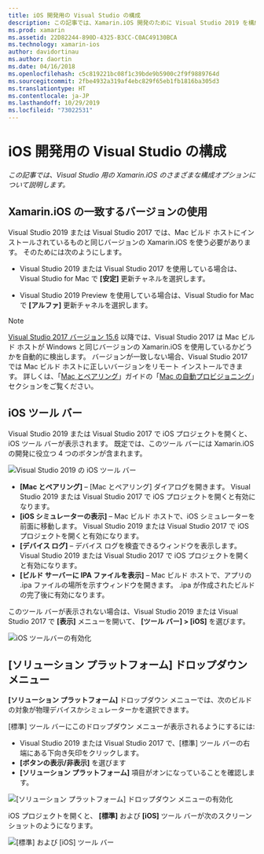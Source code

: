 ```yaml
---
title: iOS 開発用の Visual Studio の構成
description: この記事では、Xamarin.iOS 開発のために Visual Studio 2019 を構成する方法について説明しています。 具体的には、インストールしたバージョンの Xamarin.iOS、iOS ツールバー、[ソリューション プラットフォーム] ドロップダウン メニューを構成する方法について説明しています。
ms.prod: xamarin
ms.assetid: 22D82244-890D-4325-B3CC-C0AC49130BCA
ms.technology: xamarin-ios
author: davidortinau
ms.author: daortin
ms.date: 04/16/2018
ms.openlocfilehash: c5c819221bc08f1c39bde9b5900c2f9f9889764d
ms.sourcegitcommit: 2fbe4932a319af4ebc829f65eb1fb1816ba305d3
ms.translationtype: HT
ms.contentlocale: ja-JP
ms.lasthandoff: 10/29/2019
ms.locfileid: "73022531"
---
```

# <a name="configuring-visual-studio-for-ios-development"></a>iOS 開発用の Visual Studio の構成

_この記事では、Visual Studio 用の Xamarin.iOS のさまざまな構成オプションについて説明します。_

## <a name="using-matching-xamarinios-versions"></a>Xamarin.iOS の一致するバージョンの使用

Visual Studio 2019 または Visual Studio 2017 では、Mac ビルド ホストにインストールされているものと同じバージョンの Xamarin.iOS を使う必要があります。 そのためには次のようにします。

- Visual Studio 2019 または Visual Studio 2017 を使用している場合は、Visual Studio for Mac で **[安定]** 更新チャネルを選択します。

- Visual Studio 2019 Preview を使用している場合は、Visual Studio for Mac で **[アルファ]** 更新チャネルを選択します。

> [!NOTE]
> [Visual Studio 2017 バージョン 15.6](https://docs.microsoft.com/visualstudio/releasenotes/vs2017-relnotes#automatic-macos-provisioning) 以降では、Visual Studio 2017 は Mac ビルド ホストが Windows と同じバージョンの Xamarin.iOS を使用しているかどうかを自動的に検出します。 バージョンが一致しない場合、Visual Studio 2017 では Mac ビルド ホストに正しいバージョンをリモート インストールできます。 詳しくは、「[Mac とペアリング](~/ios/get-started/installation/windows/connecting-to-mac/index.md)」ガイドの「[Mac の自動プロビジョニング](~/ios/get-started/installation/windows/connecting-to-mac/index.md#automatic-mac-provisioning)」セクションをご覧ください。

## <a name="ios-toolbar"></a>iOS ツール バー

Visual Studio 2019 または Visual Studio 2017 で iOS プロジェクトを開くと、iOS ツール バーが表示されます。  既定では、このツール バーには Xamarin.iOS の開発に役立つ 4 つのボタンが含まれます。

![Visual Studio 2019 の iOS ツール バー](config-options-images/ios-toolbar.png)

- **[Mac とペアリング]** – [Mac とペアリング] ダイアログを開きます。 Visual Studio 2019 または Visual Studio 2017 で iOS プロジェクトを開くと有効になります。
- **[iOS シミュレーターの表示]** – Mac ビルド ホストで、iOS シミュレーターを前面に移動します。 Visual Studio 2019 または Visual Studio 2017 で iOS プロジェクトを開くと有効になります。
- **[デバイス ログ]** – デバイス ログを検査できるウィンドウを表示します。 Visual Studio 2019 または Visual Studio 2017 で iOS プロジェクトを開くと有効になります。
- **[ビルド サーバーに IPA ファイルを表示]** – Mac ビルド ホストで、アプリの .ipa ファイルの場所を示すウィンドウを開きます。 .ipa が作成されたビルドの完了後に有効になります。

このツール バーが表示されない場合は、Visual Studio 2019 または Visual Studio 2017 で **[表示]** メニューを開いて、 **[ツール バー] > [iOS]** を選びます。

![iOS ツールバーの有効化](config-options-images/ios-toolbar-enable.png "iOS ツールバーの有効化")

## <a name="solution-platforms-drop-down-menu"></a>[ソリューション プラットフォーム] ドロップダウン メニュー

**[ソリューション プラットフォーム]** ドロップダウン メニューでは、次のビルドの対象が物理デバイスかシミュレーターかを選択できます。

[標準] ツール バーにこのドロップダウン メニューが表示されるようにするには:

- Visual Studio 2019 または Visual Studio 2017 で、[標準] ツール バーの右端にある下向き矢印をクリックします。
- **[ボタンの表示/非表示]** を選びます 
- **[ソリューション プラットフォーム]** 項目がオンになっていることを確認します。

![[ソリューション プラットフォーム] ドロップダウン メニューの有効化](config-options-images/solution-platforms-enable.png "[ソリューション プラットフォーム] ドロップダウン メニューの有効化")

iOS プロジェクトを開くと、 **[標準]** および **[iOS]** ツール バーが次のスクリーンショットのようになります。

![[標準] および [iOS] ツール バー](config-options-images/toolbars.png "[標準] および [iOS] ツール バー")
